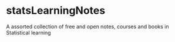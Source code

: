 # statsLearningNotes
A assorted collection of free and open notes, courses and books in Statistical learning
